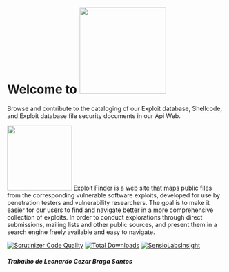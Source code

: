 # Welcome to <img src="http://i65.tinypic.com/o8gwet.png" width="200">

Browse and contribute to the cataloging of our Exploit database, Shellcode, and Exploit database file security documents in our Api Web.

<img src="http://i68.tinypic.com/ncz0qr.png" width="150">  Exploit Finder is a web site that maps public files from the corresponding vulnerable software exploits, developed for use by penetration testers and vulnerability researchers. The goal is to make it easier for our users to find and navigate better in a more comprehensive collection of exploits. In order to conduct explorations through direct submissions, mailing lists and other public sources, and present them in a search engine freely available and easy to navigate.

[![Scrutinizer Code Quality](https://scrutinizer-ci.com/g/leobraga96/webapi/badges/quality-score.png?b=master)](https://scrutinizer-ci.com/g/leobraga96/webapi/?branch=master)
[![Total Downloads](https://poser.pugx.org/phpunit/phpunit/downloads)](https://packagist.org/packages/phpunit/phpunit)
[![SensioLabsInsight](https://insight.sensiolabs.com/projects/eac459d1-a54c-419f-90fd-0ca2c7d1d159/big.png)](https://insight.sensiolabs.com/projects/eac459d1-a54c-419f-90fd-0ca2c7d1d159)

##### Trabalho de Leonardo Cezar Braga Santos